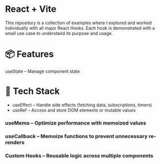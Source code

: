 # React + Vite

This repository is a collection of examples where I explored and worked individually with all major React Hooks. Each hook is demonstrated with a small use case to understand its purpose and usage.

# 📦 Features

useState – Manage component state

# 🚀 Tech Stack
- useEffect – Handle side effects (fetching data, subscriptions, timers)
- useRef – Access and store DOM elements or mutable values



### useMemo – Optimize performance with memoized values

### useCallback – Memoize functions to prevent unnecessary re-renders

### Custom Hooks – Reusable logic across multiple components
